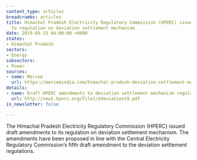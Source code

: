 ```yaml
---
content_type: articles
breadcrumbs: articles
title: Himachal Pradesh Electricity Regulatory Commission (HPERC) issues draft amendments
  to regulation on deviation settlement mechanism
date: 2019-05-15 04:00:00 +0000
states:
- Himachal Pradesh
sectors:
- Energy
subsectors:
- Power
sources:
- name: Mercom
  url: https://mercomindia.com/himachal-pradesh-deviation-settlement-mechanism/
details:
- name: Draft HPERC amendments to deviation settlement mechanism regulations
  url: http://new1.hperc.org/File1/ddeviation19.pdf
is_newsletter: false

---
```

The Himachal Pradesh Electricity Regulatory Commission (HPERC) issued draft amendments to its regulation on deviation settlement mechanism. The amendments have been proposed in line with the Central Electricity Regulatory Commission’s fifth draft amendment to the deviation settlement regulations.
